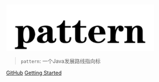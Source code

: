 
<img src="_media/pattern.png" width="400" />

> `pattern`: 一个Java发展路线指向标

[GitHub](https://github.com/buildupchao/pattern)
[Getting Started](#introduction)